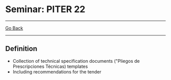 # Seminar: PITER 22
---
[Go Back](../README.md)

---
## Definition
- Collection of technical specification documents ("Pliegos de Prescripciones Técnicas) templates
- Including recommendations for the tender 